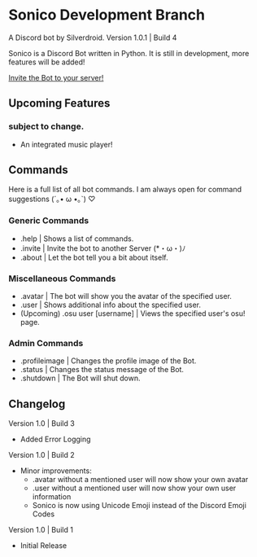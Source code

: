 # Sonico Development Branch
A Discord bot by Silverdroid.
Version 1.0.1 | Build 4

Sonico is a Discord Bot written in Python.
It is still in development, more features will be added!

[Invite the Bot to your server!](http://sonico.silverdroid.ga/invite.php)

## Upcoming Features
### subject to change.
- An integrated music player!

## Commands
Here is a full list of all bot commands.
I am always open for command suggestions (´｡• ω •｡`) ♡

### Generic Commands
- .help | Shows a list of commands.
- .invite | Invite the bot to another Server (*・ω・)ﾉ
- .about | Let the bot tell you a bit about itself.

### Miscellaneous Commands
- .avatar | The bot will show you the avatar of the specified user.
- .user | Shows additional info about the specified user.
- (Upcoming) .osu user [username] | Views the specified user's osu! page.

### Admin Commands
- .profileimage | Changes the profile image of the Bot.
- .status | Changes the status message of the Bot.
- .shutdown | The Bot will shut down.

## Changelog
Version 1.0 | Build 3
- Added Error Logging

Version 1.0 | Build 2
- Minor improvements:
    - .avatar without a mentioned user will now show your own avatar
    - .user without a mentioned user will now show your own user information
    - Sonico is now using Unicode Emoji instead of the Discord Emoji Codes

Version 1.0 | Build 1
- Initial Release
